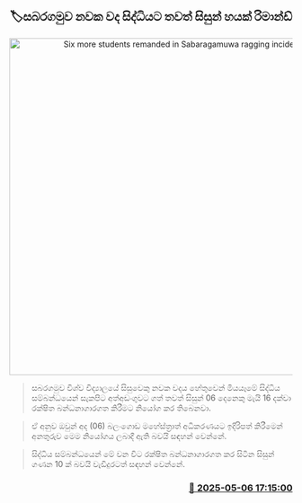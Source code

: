 <p align='center'><b><h2 align='center' title='Six more students remanded in Sabaragamuwa ragging incident'>🏷සබරගමුව නවක වද සිද්ධියට තවත් සිසුන් හයක් රිමාන්ඩ්</h2></b></p>
<p align='center'><img src='https://helakuru.sgp1.cdn.digitaloceanspaces.com/esana/images/lib/sabaragamuwa-university.jpg' width='600' alt='Six more students remanded in Sabaragamuwa ragging incident'></p>

> සබරගමුව විශ්ව විද්‍යාලයේ සිසුවෙකු නවක වදය හේතුවෙන් මියයෑමේ සිද්ධිය සම්බන්ධයෙන් සැකපිට අත්අඩංගුවට ගත් තවත් සිසුන් 06 දෙනෙකු මැයි 16 දක්වා රක්ෂිත බන්ධනාගාරගත කිරීමට නියෝග කර තිබෙනවා.

> ඒ අනුව ඔවුන් අද (06) බලංගොඩ මහේස්ත්‍රාත් අධිකරණයට ඉදිරිපත් කිරීමෙන් අනතුරුව මෙම නියෝගය ලබාදී ඇති බවයි සඳහන් වෙන්නේ.

> සිද්ධිය සම්බන්ධයෙන් මේ වන විට රක්ෂිත බන්ධනාගාරගත කර සිටින සිසුන් ගණන 10 ක් බවයි වැඩිදුරටත් සඳහන් වෙන්නේ.



<h3 align='right'><a href='https://www.helakuru.lk/esana/p/109865/'>📅 2025-05-06 17:15:00</a></h3>
